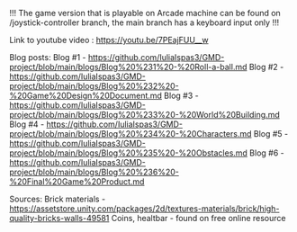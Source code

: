 !!! The game version that is playable on Arcade machine can be found on /joystick-controller branch, the main branch has a keyboard input only !!!

Link to youtube video : https://youtu.be/7PEajFUU__w

Blog posts:
Blog #1 - https://github.com/IuliaIspas3/GMD-project/blob/main/blogs/Blog%20%231%20-%20Roll-a-ball.md
Blog #2 - https://github.com/IuliaIspas3/GMD-project/blob/main/blogs/Blog%20%232%20-%20Game%20Design%20Document.md
Blog #3 - https://github.com/IuliaIspas3/GMD-project/blob/main/blogs/Blog%20%233%20-%20World%20Building.md
Blog #4 - https://github.com/IuliaIspas3/GMD-project/blob/main/blogs/Blog%20%234%20-%20Characters.md
Blog #5 - https://github.com/IuliaIspas3/GMD-project/blob/main/blogs/Blog%20%235%20-%20Obstacles.md
Blog #6 - https://github.com/IuliaIspas3/GMD-project/blob/main/blogs/Blog%20%236%20-%20Final%20Game%20Product.md

Sources: 
Brick materials - https://assetstore.unity.com/packages/2d/textures-materials/brick/high-quality-bricks-walls-49581
Coins, healtbar - found on free online resource 
